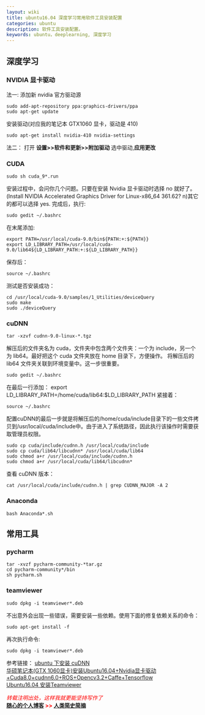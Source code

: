 ```yaml
---
layout: wiki
title: ubuntu16.04 深度学习常用软件工具安装配置
categories: ubuntu
description: 软件工具安装配置。
keywords: ubuntu，deeplearning, 深度学习
---
```

 
## 深度学习

### NVIDIA 显卡驱动

法一:
添加新 nvidia 官方驱动源
```shell
sudo add-apt-repository ppa:graphics-drivers/ppa
sudo apt-get update
```
安装驱动(对应我的笔记本 GTX1060 显卡，驱动是 410)
```shell
sudo apt-get install nvidia-410 nvidia-settings
```

法二：
打开 **设置>>软件和更新>>附加驱动** 选中驱动,**应用更改**

### CUDA

```shell
sudo sh cuda_9*.run
```
安装过程中，会问你几个问题。只要在安装 Nvidia 显卡驱动时选择 no 就好了。(Install NVIDIA Accelerated Graphics Driver for Linux-x86_64 361.62? n)其它的都可以选择 yes.
完成后，执行:
```shell
sudo gedit ~/.bashrc
```
在末尾添加:
```gedit
export PATH=/usr/local/cuda-9.0/bin${PATH:+:${PATH}}
export LD_LIBRARY_PATH=/usr/local/cuda-9.0/lib64${LD_LIBRARY_PATH:+:${LD_LIBRARY_PATH}}
```
保存后：
```shell
source ~/.bashrc
```
测试是否安装成功：
```shell
cd /usr/local/cuda-9.0/samples/1_Utilities/deviceQuery
sudo make
sudo ./deviceQuery
```
### cuDNN

```shell
tar -xzvf cudnn-9.0-linux-*.tgz
```
解压后的文件夹名为 cuda，文件夹中包含两个文件夹：一个为 include，另一个为 lib64。最好把这个 cuda 文件夹放在 home 目录下，方便操作。
将解压后的 lib64 文件夹关联到环境变量中。这一步很重要。
```shell
sudo gedit ~/.bashrc
```
在最后一行添加：
export LD_LIBRARY_PATH=/home/cuda/lib64:$LD_LIBRARY_PATH
紧接着：
```shell
source ~/.bashrc
```
配置cuDNN的最后一步就是将解压后的/home/cuda/include目录下的一些文件拷贝到/usr/local/cuda/include中。由于进入了系统路径，因此执行该操作时需要获取管理员权限。
```shell
sudo cp cuda/include/cudnn.h /usr/local/cuda/include
sudo cp cuda/lib64/libcudnn* /usr/local/cuda/lib64
sudo chmod a+r /usr/local/cuda/include/cudnn.h
sudo chmod a+r /usr/local/cuda/lib64/libcudnn*
```
查看 cuDNN 版本：
```shell
cat /usr/local/cuda/include/cudnn.h | grep CUDNN_MAJOR -A 2
```

### Anaconda

```shell
bash Anaconda*.sh
```

## 常用工具

### pycharm

```shell
tar -xvzf pycharm-community-*tar.gz
cd pycharm-community*/bin
sh pycharm.sh
```

### teamviewer

```shell
sudo dpkg -i teamviewer*.deb
```
不出意外会出现一些错误，需要安装一些依赖。使用下面的修复依赖关系的命令：
```shell
sudo apt-get install -f
```
再次执行命令:
```shell
sudo dpkg -i teamviewer*.deb
```
参考链接：
[ubuntu 下安装 cuDNN](https://blog.csdn.net/ngy321/article/details/79872207)  
[华硕笔记本(GTX 1060显卡)安装Ubuntu16.04+Nvidia显卡驱动+Cuda8.0+cudnn6.0+ROS+Opencv3.2+Caffe+Tensorflow](https://blog.csdn.net/Sparta_117/article/details/73739980)  
[Ubuntu16.04 安装Teamviewer](http://www.cnblogs.com/wmr95/p/7574615.html)  


  


<span style="color: red;">*转载注明出处，这样我就更能坚持写作了*<span>  
**[随心的个人博客](https://jinbooooom.github.io) >> [人类简史简摘](https://jinbooooom.github.io/2018/12/15/my_ubuntu16_config/)**  




















　　

